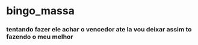 # bingo_massa
### tentando fazer ele achar o vencedor ate la vou deixar assim to fazendo o meu melhor
